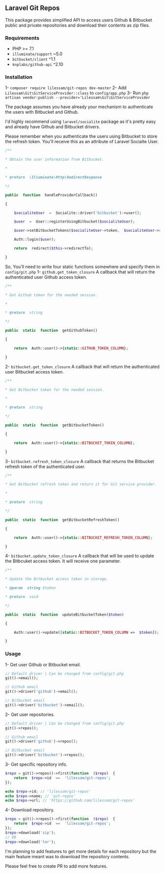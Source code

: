 ## Laravel Git Repos
This package provides simplified API to access users Github & Bitbucket public and private repositories and download their contents as zip files.

### Requirements
- PHP >= 7.1
- `illuminate/support` ~5.0
- `bitbucket/client` ^1.1
- `knplabs/github-api`  ^2.10

### Installation
1- `composer require lilessam/git-repos dev-master`
2- Add `Lilessam\Git\GitServiceProvider::class` to `config/app.php`
3- Run `php artisan vendor:publish --provider='Lilessam\Git\GitServiceProvider`


The package assumes you have already your mechanism to authenticate the users with Bitbucket and Github.

I'd highly recommend using `laravel/socialite` package as it's pretty easy and already have Github and Bitbucket drivers.

Please remember when you authenticate the users using Bitbucket to store the refresh token. You'll receive this as an attribute of Laravel Socialte User.

```PHP
/**

* Obtain the user information from Bitbucket.

*

* @return  \Illuminate\Http\RedirectResponse

*/

public  function  handleProviderCallback()

{

	$socialiteUser  =  Socialite::driver('bitbucket')->user();

	$user  =  User::registerUsingBitbucket($socialiteUser);

	$user->setBitbucketTokens($socialiteUser->token,  $socialiteUser->refreshToken);

	Auth::login($user);

	return  redirect($this->redirectTo);

}
```

So, You'll need to write four static functions somewhere  and specify them in `config/git.php`
1- `github.get_token_closure`
A callback that will return the authenticated user Github access token.

```PHP
/**

* Get Github token for the needed session.

*

* @return  string

*/

public  static  function  getGithubToken()

{

	return  Auth::user()->{static::GITHUB_TOKEN_COLUMN};

}
```

2- `bitbucket.get_token_closure`
A callback that will return the authenticated user Bitbucket access token.

```PHP
/**

* Get Bitbucket token for the needed session.

*

* @return  string

*/

public  static  function  getBitbucketToken()

{

	return  Auth::user()->{static::BITBUCKET_TOKEN_COLUMN};

}
```

3- `bitbucket.refresh_token_closure`
A callback that returns the Bitbucket refresh token of the authenticated user.

```PHP
/**

* Get Bitbucket refresh token and return it for Git service provider.

*

* @return  string

*/

public  static  function  getBitbucketRefreshToken()

{

	return  Auth::user()->{static::BITBUCKET_REFRESH_TOKEN_COLUMN};

}
```

4- `bitbucket.update_token_closure`
A callback that will be used to update the Bitbcuket access token. It will receive one parameter.

```PHP
/**

* Update the Bitbucket access token in storage.

* @param  string $token

* @return  void

*/

public  static  function  updateBitbucketToken($token)

{

	Auth::user()->update([static::BITBUCKET_TOKEN_COLUMN =>  $token]);

}

```

### Usage

1- Get user Github or Bitbucket email.
```PHP
// Default driver | Can be changed from config/git.php
git()->email();

// Github email
git()->driver('github')->email();

// Bitbucket email
git()->driver('bitbucket')->email();
```

2- Get user repositories.
```PHP
// Default driver | Can be changed from config/git.php
git()->repos();

// Github email
git()->driver('github')->repos();

// Bitbucket email
git()->driver('bitbucket')->repos();
```

3- Get specific repository info.
```PHP
$repo = git()->repos()->first(function  ($repo)  {
	return  $repo->id  ==  'lilessam/git-repos';
});

echo $repo->id; // 'lilessam/git-repos'
echo $repo->name; // 'git-repos'
echo $repo->url; // 'https://github.com/lilessam/git-repos'
```

4- Download repository.
```PHP
$repo = git()->repos()->first(function  ($repo)  {
	return  $repo->id  ==  'lilessam/git-repos';
});
$repo->download('zip');
// OR
$repo->download('tar');
```
I'm planning to add features to get more details for each repository but the main feature meant was to download the repository contents.

Please feel free to create PR to add more features.
